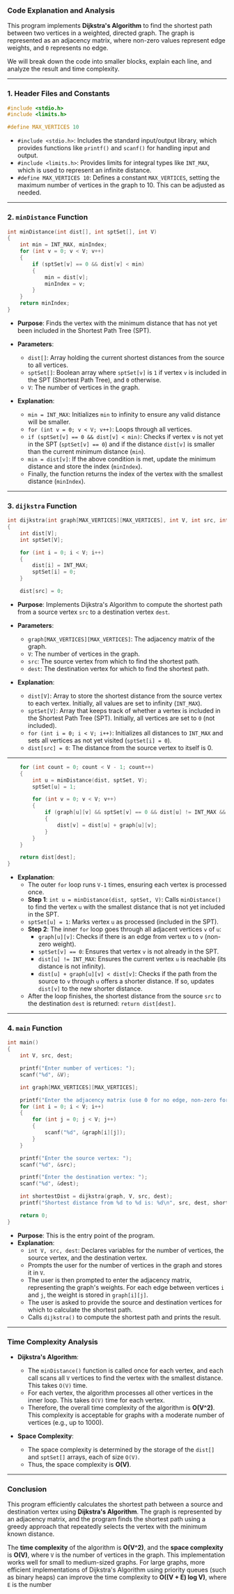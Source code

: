 ### Code Explanation and Analysis

This program implements **Dijkstra's Algorithm** to find the shortest path between two vertices in a weighted, directed graph. The graph is represented as an adjacency matrix, where non-zero values represent edge weights, and `0` represents no edge.

We will break down the code into smaller blocks, explain each line, and analyze the result and time complexity.

---

### **1. Header Files and Constants**
```c
#include <stdio.h>
#include <limits.h>

#define MAX_VERTICES 10
```
- `#include <stdio.h>`: Includes the standard input/output library, which provides functions like `printf()` and `scanf()` for handling input and output.
- `#include <limits.h>`: Provides limits for integral types like `INT_MAX`, which is used to represent an infinite distance.
- `#define MAX_VERTICES 10`: Defines a constant `MAX_VERTICES`, setting the maximum number of vertices in the graph to 10. This can be adjusted as needed.

---

### **2. `minDistance` Function**
```c
int minDistance(int dist[], int sptSet[], int V)
{
    int min = INT_MAX, minIndex;
    for (int v = 0; v < V; v++)
    {
        if (sptSet[v] == 0 && dist[v] < min)
        {
            min = dist[v];
            minIndex = v;
        }
    }
    return minIndex;
}
```
- **Purpose**: Finds the vertex with the minimum distance that has not yet been included in the Shortest Path Tree (SPT).
- **Parameters**:
  - `dist[]`: Array holding the current shortest distances from the source to all vertices.
  - `sptSet[]`: Boolean array where `sptSet[v]` is `1` if vertex `v` is included in the SPT (Shortest Path Tree), and `0` otherwise.
  - `V`: The number of vertices in the graph.

- **Explanation**:
  - `min = INT_MAX`: Initializes `min` to infinity to ensure any valid distance will be smaller.
  - `for (int v = 0; v < V; v++)`: Loops through all vertices.
  - `if (sptSet[v] == 0 && dist[v] < min)`: Checks if vertex `v` is not yet in the SPT (`sptSet[v] == 0`) and if the distance `dist[v]` is smaller than the current minimum distance (`min`).
  - `min = dist[v]`: If the above condition is met, update the minimum distance and store the index (`minIndex`).
  - Finally, the function returns the index of the vertex with the smallest distance (`minIndex`).

---

### **3. `dijkstra` Function**
```c
int dijkstra(int graph[MAX_VERTICES][MAX_VERTICES], int V, int src, int dest)
{
    int dist[V];
    int sptSet[V];

    for (int i = 0; i < V; i++)
    {
        dist[i] = INT_MAX;
        sptSet[i] = 0;
    }

    dist[src] = 0;
```
- **Purpose**: Implements Dijkstra's Algorithm to compute the shortest path from a source vertex `src` to a destination vertex `dest`.
- **Parameters**:
  - `graph[MAX_VERTICES][MAX_VERTICES]`: The adjacency matrix of the graph.
  - `V`: The number of vertices in the graph.
  - `src`: The source vertex from which to find the shortest path.
  - `dest`: The destination vertex for which to find the shortest path.

- **Explanation**:
  - `dist[V]`: Array to store the shortest distance from the source vertex to each vertex. Initially, all values are set to infinity (`INT_MAX`).
  - `sptSet[V]`: Array that keeps track of whether a vertex is included in the Shortest Path Tree (SPT). Initially, all vertices are set to `0` (not included).
  - `for (int i = 0; i < V; i++)`: Initializes all distances to `INT_MAX` and sets all vertices as not yet visited (`sptSet[i] = 0`).
  - `dist[src] = 0`: The distance from the source vertex to itself is 0.

---

```c
    for (int count = 0; count < V - 1; count++)
    {
        int u = minDistance(dist, sptSet, V);
        sptSet[u] = 1;

        for (int v = 0; v < V; v++)
        {
            if (graph[u][v] && sptSet[v] == 0 && dist[u] != INT_MAX && dist[u] + graph[u][v] < dist[v])
            {
                dist[v] = dist[u] + graph[u][v];
            }
        }
    }

    return dist[dest];
}
```
- **Explanation**:
  - The outer `for` loop runs `V-1` times, ensuring each vertex is processed once.
  - **Step 1**: `int u = minDistance(dist, sptSet, V)`: Calls `minDistance()` to find the vertex `u` with the smallest distance that is not yet included in the SPT.
  - `sptSet[u] = 1`: Marks vertex `u` as processed (included in the SPT).
  - **Step 2**: The inner `for` loop goes through all adjacent vertices `v` of `u`:
    - `graph[u][v]`: Checks if there is an edge from vertex `u` to `v` (non-zero weight).
    - `sptSet[v] == 0`: Ensures that vertex `v` is not already in the SPT.
    - `dist[u] != INT_MAX`: Ensures the current vertex `u` is reachable (its distance is not infinity).
    - `dist[u] + graph[u][v] < dist[v]`: Checks if the path from the source to `v` through `u` offers a shorter distance. If so, updates `dist[v]` to the new shorter distance.
  - After the loop finishes, the shortest distance from the source `src` to the destination `dest` is returned: `return dist[dest]`.

---

### **4. `main` Function**
```c
int main()
{
    int V, src, dest;

    printf("Enter number of vertices: ");
    scanf("%d", &V);

    int graph[MAX_VERTICES][MAX_VERTICES];

    printf("Enter the adjacency matrix (use 0 for no edge, non-zero for weight of edge):\n");
    for (int i = 0; i < V; i++)
    {
        for (int j = 0; j < V; j++)
        {
            scanf("%d", &graph[i][j]);
        }
    }

    printf("Enter the source vertex: ");
    scanf("%d", &src);

    printf("Enter the destination vertex: ");
    scanf("%d", &dest);

    int shortestDist = dijkstra(graph, V, src, dest);
    printf("Shortest distance from %d to %d is: %d\n", src, dest, shortestDist);

    return 0;
}
```
- **Purpose**: This is the entry point of the program.
- **Explanation**:
  - `int V, src, dest`: Declares variables for the number of vertices, the source vertex, and the destination vertex.
  - Prompts the user for the number of vertices in the graph and stores it in `V`.
  - The user is then prompted to enter the adjacency matrix, representing the graph's weights. For each edge between vertices `i` and `j`, the weight is stored in `graph[i][j]`.
  - The user is asked to provide the source and destination vertices for which to calculate the shortest path.
  - Calls `dijkstra()` to compute the shortest path and prints the result.

---

### **Time Complexity Analysis**
- **Dijkstra's Algorithm**:
  - The `minDistance()` function is called once for each vertex, and each call scans all `V` vertices to find the vertex with the smallest distance. This takes `O(V)` time.
  - For each vertex, the algorithm processes all other vertices in the inner loop. This takes `O(V)` time for each vertex.
  - Therefore, the overall time complexity of the algorithm is **O(V^2)**. This complexity is acceptable for graphs with a moderate number of vertices (e.g., up to 1000).

- **Space Complexity**:
  - The space complexity is determined by the storage of the `dist[]` and `sptSet[]` arrays, each of size `O(V)`.
  - Thus, the space complexity is **O(V)**.

---

### **Conclusion**
This program efficiently calculates the shortest path between a source and destination vertex using **Dijkstra's Algorithm**. The graph is represented by an adjacency matrix, and the program finds the shortest path using a greedy approach that repeatedly selects the vertex with the minimum known distance. 

The **time complexity** of the algorithm is **O(V^2)**, and the **space complexity** is **O(V)**, where `V` is the number of vertices in the graph. This implementation works well for small to medium-sized graphs. For large graphs, more efficient implementations of Dijkstra's Algorithm using priority queues (such as binary heaps) can improve the time complexity to **O((V + E) log V)**, where `E` is the number